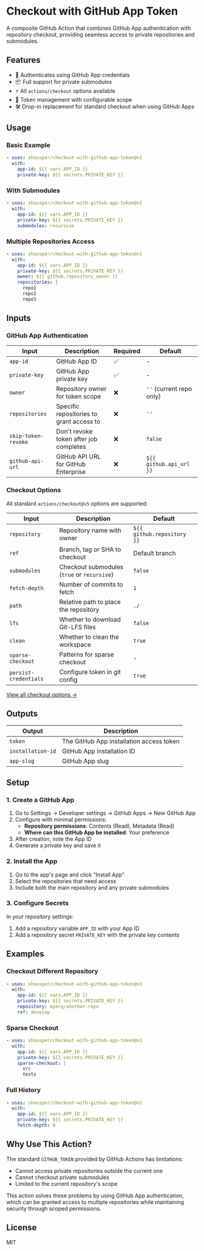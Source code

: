 # Checkout with GitHub App Token

A composite GitHub Action that combines GitHub App authentication with repository checkout, providing seamless access to private repositories and submodules.

## Features

- 🔐 Authenticates using GitHub App credentials
- 📦 Full support for private submodules
- ⚡ All `actions/checkout` options available
- 🔄 Token management with configurable scope
- 🛠️ Drop-in replacement for standard checkout when using GitHub Apps

## Usage

### Basic Example

```yaml
- uses: shousper/checkout-with-github-app-token@v1
  with:
    app-id: ${{ vars.APP_ID }}
    private-key: ${{ secrets.PRIVATE_KEY }}
```

### With Submodules

```yaml
- uses: shousper/checkout-with-github-app-token@v1
  with:
    app-id: ${{ vars.APP_ID }}
    private-key: ${{ secrets.PRIVATE_KEY }}
    submodules: recursive
```

### Multiple Repositories Access

```yaml
- uses: shousper/checkout-with-github-app-token@v1
  with:
    app-id: ${{ vars.APP_ID }}
    private-key: ${{ secrets.PRIVATE_KEY }}
    owner: ${{ github.repository_owner }}
    repositories: |
      repo1
      repo2
      repo3
```

## Inputs

### GitHub App Authentication

| Input | Description | Required | Default |
|-------|-------------|----------|---------|
| `app-id` | GitHub App ID | ✅ | - |
| `private-key` | GitHub App private key | ✅ | - |
| `owner` | Repository owner for token scope | ❌ | `''` (current repo only) |
| `repositories` | Specific repositories to grant access to | ❌ | `''` |
| `skip-token-revoke` | Don't revoke token after job completes | ❌ | `false` |
| `github-api-url` | GitHub API URL for GitHub Enterprise | ❌ | `${{ github.api_url }}` |

### Checkout Options

All standard `actions/checkout@v5` options are supported:

| Input | Description | Default |
|-------|-------------|---------|
| `repository` | Repository name with owner | `${{ github.repository }}` |
| `ref` | Branch, tag or SHA to checkout | Default branch |
| `submodules` | Checkout submodules (`true` or `recursive`) | `false` |
| `fetch-depth` | Number of commits to fetch | `1` |
| `path` | Relative path to place the repository | `./` |
| `lfs` | Whether to download Git-LFS files | `false` |
| `clean` | Whether to clean the workspace | `true` |
| `sparse-checkout` | Patterns for sparse checkout | - |
| `persist-credentials` | Configure token in git config | `true` |

[View all checkout options →](https://github.com/actions/checkout#usage)

## Outputs

| Output | Description |
|--------|-------------|
| `token` | The GitHub App installation access token |
| `installation-id` | GitHub App installation ID |
| `app-slug` | GitHub App slug |

## Setup

### 1. Create a GitHub App

1. Go to Settings → Developer settings → GitHub Apps → New GitHub App
2. Configure with minimal permissions:
   - **Repository permissions**: Contents (Read), Metadata (Read)
   - **Where can this GitHub App be installed**: Your preference
3. After creation, note the App ID
4. Generate a private key and save it

### 2. Install the App

1. Go to the app's page and click "Install App"
2. Select the repositories that need access
3. Include both the main repository and any private submodules

### 3. Configure Secrets

In your repository settings:

1. Add a repository variable `APP_ID` with your App ID
2. Add a repository secret `PRIVATE_KEY` with the private key contents

## Examples

### Checkout Different Repository

```yaml
- uses: shousper/checkout-with-github-app-token@v1
  with:
    app-id: ${{ vars.APP_ID }}
    private-key: ${{ secrets.PRIVATE_KEY }}
    repository: myorg/another-repo
    ref: develop
```

### Sparse Checkout

```yaml
- uses: shousper/checkout-with-github-app-token@v1
  with:
    app-id: ${{ vars.APP_ID }}
    private-key: ${{ secrets.PRIVATE_KEY }}
    sparse-checkout: |
      src
      tests
```

### Full History

```yaml
- uses: shousper/checkout-with-github-app-token@v1
  with:
    app-id: ${{ vars.APP_ID }}
    private-key: ${{ secrets.PRIVATE_KEY }}
    fetch-depth: 0
```

## Why Use This Action?

The standard `GITHUB_TOKEN` provided by GitHub Actions has limitations:
- Cannot access private repositories outside the current one
- Cannot checkout private submodules
- Limited to the current repository's scope

This action solves these problems by using GitHub App authentication, which can be granted access to multiple repositories while maintaining security through scoped permissions.

## License

MIT